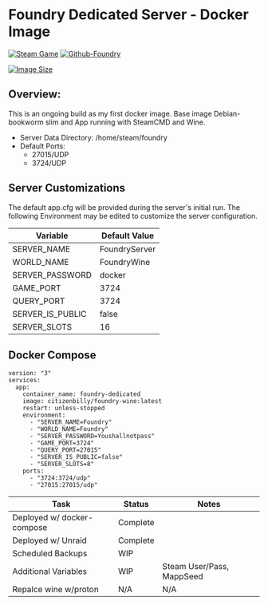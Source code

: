 # Foundry Dedicated Server - Docker Image
[![Steam Game](https://img.shields.io/badge/Steam-Foundry-8A2BE2)](https://store.steampowered.com/app/983870/FOUNDRY/)
[![Github-Foundry](https://img.shields.io/badge/GitHub-Foundry-green)](https://github.com/citizenbilly/Foundry-docker-wine)

[![Image Size](https://img.shields.io/docker/image-size/citizenbilly/foundry-wine)](https://hub.docker.com/r/citizenbilly/foundry-wine/tags)


## Overview:

This is an ongoing build as my first docker image. 
Base image Debian-bookworm slim and App running with SteamCMD and Wine.

- Server Data Directory: /home/steam/foundry
- Default Ports:
    - 27015/UDP
    - 3724/UDP

## Server Customizations
The default app.cfg will be provided during the server's initial run. 
The following Environment may be edited to customize the server configuration.

| Variable           | Default Value|
|----------------|---------------|
SERVER_NAME   |  FoundryServer |
WORLD_NAME    |  FoundryWine |
SERVER_PASSWORD  |  docker |
GAME_PORT  |   3724 |
QUERY_PORT  |   3724 |
SERVER_IS_PUBLIC    | false |
SERVER_SLOTS  |   16 |


## Docker Compose
```
version: "3"
services:
  app:
    container_name: foundry-dedicated
    image: citizenbilly/foundry-wine:latest
    restart: unless-stopped
    environment:
      - "SERVER_NAME=Foundry"
      - "WORLD_NAME=Foundry"
      - "SERVER_PASSWORD=Youshallnotpass"
      - "GAME_PORT=3724"
      - "QUERY_PORT=27015"
      - "SERVER_IS_PUBLIC=false"
      - "SERVER_SLOTS=8"
    ports:
      - "3724:3724/udp"
      - "27015:27015/udp"
```

| Task           | Status  | Notes |
|----------------|----------|-----|
| Deployed w/ docker-compose   | Complete |
| Deployed w/ Unraid   | Complete |
| Scheduled Backups   | WIP | |
| Additional Variables   | WIP | Steam User/Pass, MappSeed|
| Repalce wine w/proton   |  N/A | N/A
